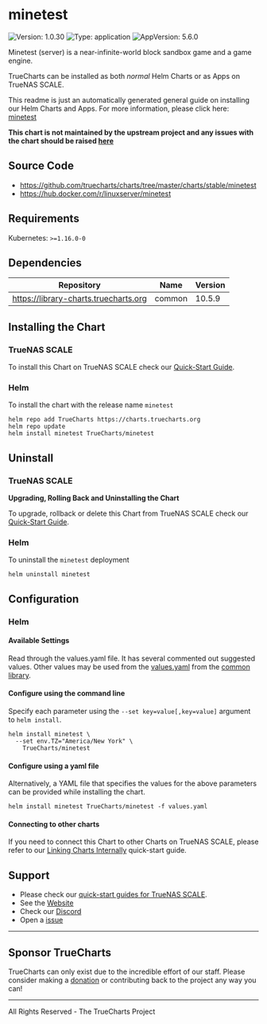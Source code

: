 # minetest

![Version: 1.0.30](https://img.shields.io/badge/Version-1.0.30-informational?style=flat-square) ![Type: application](https://img.shields.io/badge/Type-application-informational?style=flat-square) ![AppVersion: 5.6.0](https://img.shields.io/badge/AppVersion-5.6.0-informational?style=flat-square)

Minetest (server) is a near-infinite-world block sandbox game and a game engine.

TrueCharts can be installed as both *normal* Helm Charts or as Apps on TrueNAS SCALE.

This readme is just an automatically generated general guide on installing our Helm Charts and Apps.
For more information, please click here: [minetest](https://truecharts.org/docs/charts/stable/minetest)

**This chart is not maintained by the upstream project and any issues with the chart should be raised [here](https://github.com/truecharts/charts/issues/new/choose)**

## Source Code

* <https://github.com/truecharts/charts/tree/master/charts/stable/minetest>
* <https://hub.docker.com/r/linuxserver/minetest>

## Requirements

Kubernetes: `>=1.16.0-0`

## Dependencies

| Repository | Name | Version |
|------------|------|---------|
| https://library-charts.truecharts.org | common | 10.5.9 |

## Installing the Chart

### TrueNAS SCALE

To install this Chart on TrueNAS SCALE check our [Quick-Start Guide](https://truecharts.org/docs/manual/SCALE%20Apps/Quick-Start%20Guides/Installing-an-App).

### Helm

To install the chart with the release name `minetest`

```console
helm repo add TrueCharts https://charts.truecharts.org
helm repo update
helm install minetest TrueCharts/minetest
```

## Uninstall

### TrueNAS SCALE

**Upgrading, Rolling Back and Uninstalling the Chart**

To upgrade, rollback or delete this Chart from TrueNAS SCALE check our [Quick-Start Guide](https://truecharts.org/docs/manual/SCALE%20Apps/Quick-Start%20Guides/Upgrade-rollback-delete-an-App).

### Helm

To uninstall the `minetest` deployment

```console
helm uninstall minetest
```

## Configuration

### Helm

#### Available Settings

Read through the values.yaml file. It has several commented out suggested values.
Other values may be used from the [values.yaml](https://github.com/truecharts/library-charts/tree/main/charts/stable/common/values.yaml) from the [common library](https://github.com/k8s-at-home/library-charts/tree/main/charts/stable/common).

#### Configure using the command line

Specify each parameter using the `--set key=value[,key=value]` argument to `helm install`.

```console
helm install minetest \
  --set env.TZ="America/New York" \
    TrueCharts/minetest
```

#### Configure using a yaml file

Alternatively, a YAML file that specifies the values for the above parameters can be provided while installing the chart.

```console
helm install minetest TrueCharts/minetest -f values.yaml
```

#### Connecting to other charts

If you need to connect this Chart to other Charts on TrueNAS SCALE, please refer to our [Linking Charts Internally](https://truecharts.org/docs/manual/SCALE%20Apps/Quick-Start%20Guides/linking-apps) quick-start guide.

## Support

- Please check our [quick-start guides for TrueNAS SCALE](https://truecharts.org/docs/manual/SCALE%20Apps/Quick-Start%20Guides/Important-MUST-READ).
- See the [Website](https://truecharts.org)
- Check our [Discord](https://discord.gg/tVsPTHWTtr)
- Open a [issue](https://github.com/truecharts/apps/issues/new/choose)

---

## Sponsor TrueCharts

TrueCharts can only exist due to the incredible effort of our staff.
Please consider making a [donation](https://truecharts.org/docs/about/sponsor) or contributing back to the project any way you can!

---

All Rights Reserved - The TrueCharts Project

